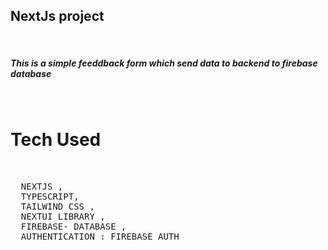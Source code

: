 ## NextJs project 
<br>
<h5>This is a simple feeddback form which send data to backend to firebase database</h5>
<br>
<h1>Tech Used</h1>
<br>
<pre>
  NEXTJS ,
  TYPESCRIPT,
  TAILWIND CSS ,
  NEXTUI LIBRARY ,
  FIREBASE- DATABASE ,
  AUTHENTICATION : FIREBASE AUTH
</pre>
